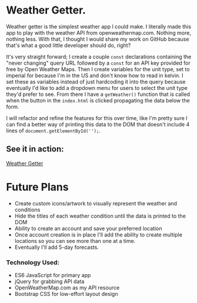 # Weather Getter.

Weather getter is the simplest weather app I could make. I literally made this app to play with the weather API from openweathermap.com. Nothing more, nothing less. With that, I thought I would share my work on GitHub because that's what a good little developer should do, right?

It's very straight forward; I create a couple `const` declarations containing the "never changing" query URL followed by a `const` for an API key provided for free by Open Weather Maps. Then I create variables for the unit type, set to imperial for because I'm in the US and don't know how to read in kelvin. I set these as variables instead of just hardcoding it into the query because eventually I'd like to add a dropdown menu for users to select the unit type they'd prefer to see. From there I have a `getWeather()` function that is called when the button in the `index.html` is clicked propagating the data below the form.

I will refactor and refine the features for this over time, like I'm pretty sure I can find a better way of printing this data to the DOM that doesn't include 4 lines of `document.getElementById('');`.

## See it in action:
[Weather Getter](http://www.gsarpy.com/weathergetter)

# Future Plans
  - Create custom icons/artwork to visually represent the weather and conditions
  - Hide the titles of each weather condition until the data is printed to the DOM
  - Ability to create an account and save your preferred location
  - Once account creation is in place I'll add the ability to create multiple locations so you can see more than one at a time.
  - Eventually I'll add 5-day forecasts.


### Technology Used:
- ES6 JavaScript for primary app
- jQuery for grabbing API data
- OpenWeatherMap.com as my API resource
- Bootstrap CSS for low-effort layout design
